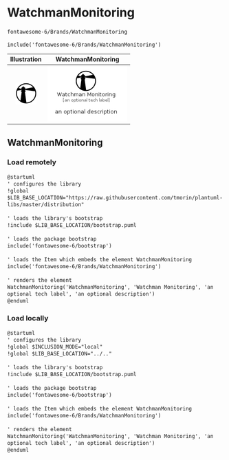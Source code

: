 # WatchmanMonitoring


```text
fontawesome-6/Brands/WatchmanMonitoring
```

```text
include('fontawesome-6/Brands/WatchmanMonitoring')
```



| Illustration | WatchmanMonitoring |
| :---: | :---: |
| ![illustration for Illustration](../../fontawesome-6/Brands/WatchmanMonitoring.png) | ![illustration for WatchmanMonitoring](../../fontawesome-6/Brands/WatchmanMonitoring.Local.png) |




## WatchmanMonitoring

### Load remotely
```plantuml
@startuml
' configures the library
!global $LIB_BASE_LOCATION="https://raw.githubusercontent.com/tmorin/plantuml-libs/master/distribution"

' loads the library's bootstrap
!include $LIB_BASE_LOCATION/bootstrap.puml

' loads the package bootstrap
include('fontawesome-6/bootstrap')

' loads the Item which embeds the element WatchmanMonitoring
include('fontawesome-6/Brands/WatchmanMonitoring')

' renders the element
WatchmanMonitoring('WatchmanMonitoring', 'Watchman Monitoring', 'an optional tech label', 'an optional description')
@enduml
```

### Load locally
```plantuml
@startuml
' configures the library
!global $INCLUSION_MODE="local"
!global $LIB_BASE_LOCATION="../.."

' loads the library's bootstrap
!include $LIB_BASE_LOCATION/bootstrap.puml

' loads the package bootstrap
include('fontawesome-6/bootstrap')

' loads the Item which embeds the element WatchmanMonitoring
include('fontawesome-6/Brands/WatchmanMonitoring')

' renders the element
WatchmanMonitoring('WatchmanMonitoring', 'Watchman Monitoring', 'an optional tech label', 'an optional description')
@enduml
```

